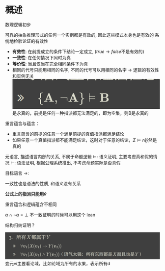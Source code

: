 # 概述
数理逻辑初步

可靠的抽象推理形式的任何一个实例都是有效的, 因此这些模式本身也是有效的
系统地检验论证的有效性
- **有效性**: 在前提成立的条件下结论一定成立, ($true \rightarrow false$不是有效的)
- **一致性**: 在任何情况下同时为真
- **等价性**: 当且仅当在完全相同条件下为真
-  相同的代号只能用相同的名字, 不同的代号可以用相同的名字 $\rightarrow$ 逻辑的有效性和实例无关
![输入图片说明](/imgs/2024-03-21/azSrs1stw0DLgeJe.png)
是永真的，前提是任何一种指派都无法满足的，即为空集，则B是永真的

重言蕴含与蕴含：
- 重言蕴含的前提的任意一个满足前提的真值指派都满足结论
- 如果任意一个真值指派都不能满足结论，这时对于任意的结论，$\Sigma \vDash r$必然是真的

元语言, 描述语言内部的关系, 不属于命题逻辑
$\vDash$: 语义证明, 主要考虑真和假的情况
$\vdash$: 语法证明, 根据公理系统推出, 不考虑命题实际是否真假

目标语言
$\rightarrow$: 

一致性也是语法的性质, 和语义没有关系

**公式上的指派只能用$\bar v$**

重言蕴含和逻辑蕴含不相同

$\alpha \cap \neg \alpha = \bot$  不一致证明的时候可以用这个
lean

结构归纳证明？

![输入图片说明](/imgs/2024-04-18/2qW7rNaSjnMvi4DH.png)
变元vi主要看论域，比如论域为所有的水果，表示所有d
<!--stackedit_data:
eyJoaXN0b3J5IjpbLTE4ODkwNjE1NzIsLTEyNzE4NzczMCwxMz
k0OTA0NzQ2LDEyOTUwNTQ3NTQsLTEwNjE0MzE2MzgsLTM1MzUx
NTE0NCwyMTQyNjE4ODcsMTE1OTQwMjUzLC0xMDI1MTQ2MjE1LC
0yODcyMTA1NDUsLTEwMTU5NTE0OTksMTE2NTA1NzMxNSwxMzAz
ODA4NzA4LDk3OTU5NDA4OCwtMTg3OTYwMDExOSwxMDMyNzk4Mz
YzXX0=
-->